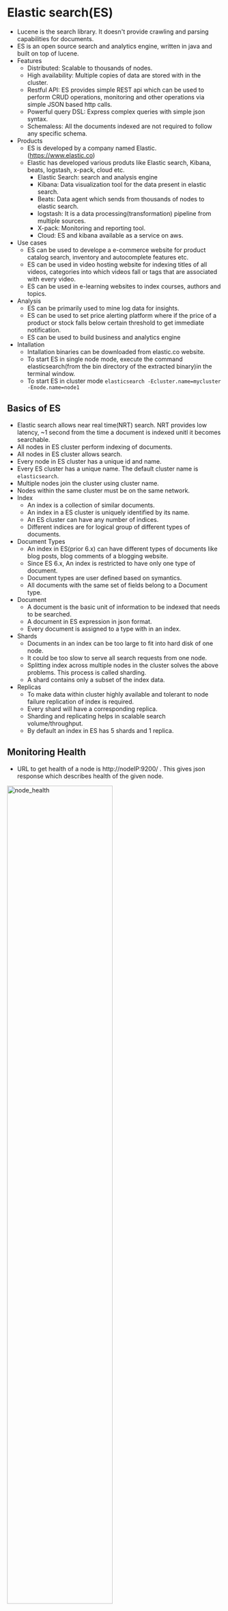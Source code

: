 # Elastic search(ES)

- Lucene is the search library. It doesn't provide crawling and parsing capabilities for documents.
- ES is an open source search and analytics engine, written in java and built on top of lucene.
- Features
  - Distributed: Scalable to thousands of nodes.
  - High availability: Multiple copies of data are stored with in the cluster.
  - Restful API: ES provides simple REST api which can be used to perform CRUD operations, monitoring and other operations via simple JSON based http calls.
  - Powerful query DSL: Express complex queries with simple json syntax.
  - Schemaless: All the documents indexed are not required to follow any specific schema.
- Products
  - ES is developed by a company named Elastic.(https://www.elastic.co)
  - Elastic has developed various produts like Elastic search, Kibana, beats, logstash, x-pack, cloud etc.
    - Elastic Search: search and analysis engine
	- Kibana: Data visualization tool for the data present in elastic search.
	- Beats: Data agent which sends from thousands of nodes to elastic search.
	- logstash: It is a data processing(transformation) pipeline from multiple sources.
	- X-pack: Monitoring and reporting tool.
	- Cloud: ES and kibana available as a service on aws.
- Use cases
  - ES can be used to develope a e-commerce website for product catalog search, inventory and autocomplete features etc.
  - ES can be used in video hosting website for indexing titles of all videos, categories into which videos fall or tags that are associated with every video.
  - ES can be used in e-learning websites to index courses, authors and topics.
- Analysis
  - ES can be primarily used to mine log data for insights.
  - ES can be used to set price alerting platform where if the price of a product or stock falls below certain threshold to get immediate notification.
  - ES can be used to build business and analytics engine
- Intallation
  - Intallation binaries can be downloaded from elastic.co website.
  - To start ES in single node mode, execute the command elasticsearch(from the bin directory of the extracted binary)in the terminal window.
  - To start ES in cluster mode `elasticsearch -Ecluster.name=mycluster -Enode.name=node1`

Basics of ES
-
- Elastic search allows near real time(NRT) search. NRT provides low latency, ~1 second from the time a document is indexed unitl it becomes searchable.
- All nodes in ES cluster perform indexing of documents.
- All nodes in ES cluster allows search.
- Every node in ES cluster has a unique id and name.
- Every ES cluster has a unique name. The default cluster name is `elasticsearch`.
- Multiple nodes join the cluster using cluster name.
- Nodes within the same cluster must be on the same network.
- Index
  - An index is a collection of similar documents.
  - An index in a ES cluster is uniquely identified by its name.
  - An ES cluster can have any number of indices.
  - Different indices are for logical group of different types of documents.
- Document Types
  - An index in ES(prior 6.x) can have different types of documents like blog posts, blog comments of a blogging website.
  - Since ES 6.x, An index is restricted to have only one type of document.
  - Document types are user defined based on symantics.
  - All documents with the same set of fields belong to a Document type.
- Document
  - A document is the basic unit of information to be indexed that needs to be searched.
  - A document in ES expression in json format.
  - Every document is assigned to a type with in an index.  
- Shards
  - Documents in an index can be too large to fit into hard disk of one node.
  - It could be too slow to serve all search requests from one node.
  - Splitting index across multiple nodes in the cluster solves the above problems. This process is called sharding.
  - A shard contains only a subset of the index data.
- Replicas
  - To make data within cluster highly available and tolerant to node failure replication of index is required.
  - Every shard will have a corresponding replica.
  - Sharding and replicating helps in scalable search volume/throughput.
  - By default an index in ES has 5 shards and 1 replica.

Monitoring Health
-
  - URL to get health of a node is http://nodeIP:9200/ . This gives json response which describes health of the given node.
  
  <img src="node_health.png" alt="node_health" align="middle" width="70%">

  - Exploring Health Response
    - `name` is the name of the node given when starting elasticsearch through command line.
    - `cluster_name` is the name of the cluster.
    - `cluser_uuid` is the unique id of the cluster.
	- `version` is the ES version.
	- `lucene_version` is the underlying lucene version used by ES.
  
  - URL to get health of a cluster is http://nodeIP:9200/_cat/health?v&pretty. Any nodeIP can be used to get the health of the cluster.
  
	<img src="cluster_health.png" alt="cluster_health" align="middle" width="70%">
 
  - Exploring Cluster health response
    - `status` shows the status of the cluster.
       - `green` describes all shards and replicas are available for requests.
       - `yellow` describes cluster is functional, but some replicas may not be available. For a single node cluster, status of an index always shows yellow because it has no replicas.
       - `red` describes cluster is not functional, meaning some shards are not available.
	- `node.total` shows total no of nodes in the cluster.
	- `node.data` shows no of nodes which has data.
	- To get the what nodes are available with in the cluster currently http://nodeIP:9200/_cat/health?v&pretty.

Elastic search API
-
- ES uses REST API's to administer the cluster, perform CRUD operations, search etc.
- Http PUT is idempotant. It is used to create and update resources. 
- Http POST is not idempotant. It means we may get different results based on initial conditions. It is used only to update resources.
- Data sent to and received from server are in json format.
- CURL tool can be used to transfer data from and to a server using various protocols like http, ftp, gopher, imap, ldap etc.
  - To list all indices `curl -XGET http://localhost:9200/_cat/indices?v&pretty`.
- Creating Indices  
  - To create new index(say products) `curl -XPUT http://localhost:9200/products`.
- Adding documents to indices
  - To create a document of type `mobiles` in the index `products` with a document id (say 1), use the below command.
  `curl --location --request PUT 'http://localhost:9200/products/mobiles/1' --header 'Content-Type: application/json' --data-raw '{ 	"name":"iphone X",	"camera":"12 MP",	"storage":"256 GB",	"display":"6 inch",	"battery":"3000 mAh", "review":["Extremely happy after using it for one week"]}'`
  - Response for the above create request gives the following json response. 
  
		  {
			"_index": "products",
			"_type": "mobiles",
			"_id": "1",
			"_version": 1,
			"result": "created",
			"_shards": {
				"total": 2,
				"successful": 1,
				"failed": 0
			},
			"_seq_no": 0,
			"_primary_term": 1
		  }
  
  - To create a document with auto-generated unique id, use the below command.
  `curl --location --request PUT 'http://localhost:9200/products/mobiles/' --header 'Content-Type: application/json' --data-raw '{ 	"name":"iphone X",	"camera":"12 MP",	"storage":"256 GB",	"display":"6 inch",	"battery":"3000 mAh", "review":["Extremely happy after using it for one week"]}'`
  - Response for the above create request gave the following response.
  
		  {
			"_index": "products",
			"_type": "mobiles",
			"_id": "MZQ-W3IBCnnugUymNDxW",
			"_version": 1,
			"result": "created",
			"_shards": {
				"total": 2,
				"successful": 1,
				"failed": 0
			},
			"_seq_no": 0,
			"_primary_term": 1
		  }

- Retrieving documents from Elastic search by Id



























Match sub string with ngrams (yours -> yo, you, our, ours,urs)
Geo hashes for graphical search
Metaphone algorithms for phonetic match
"Did you mean" searches using Levenshtein automation




